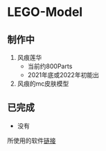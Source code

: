 # LEGO-Model

## 制作中
1. 风痕莲华
    * 当前约800Parts  
    * 2021年底或2022年初能出  
2. 风痕的mc皮肤模型  

## 已完成
* 没有

所使用的软件[链接](https://www.bricklink.com/v3/studio/download.page)
